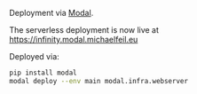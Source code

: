 Deployment via [Modal](https://modal.com).

The serverless deployment is now live at https://infinity.modal.michaelfeil.eu

Deployed via:

```bash
pip install modal
modal deploy --env main modal.infra.webserver
```
